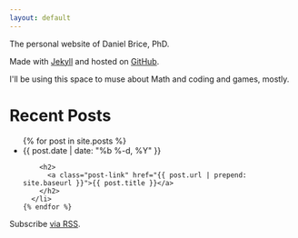 ```yaml
---
layout: default
---
```


The personal website of Daniel Brice, PhD.

Made with [Jekyll](http://jekyllrb.com/) and hosted on [GitHub](https://github.com/).

I'll be using this space to muse about Math and coding and games, mostly.

<div class="home">
  <h1 class="page-heading">Recent Posts</h1>
  <ul class="post-list">
    {% for post in site.posts %}
      <li>
        <span class="post-meta">{{ post.date | date: "%b %-d, %Y" }}</span>

        <h2>
          <a class="post-link" href="{{ post.url | prepend: site.baseurl }}">{{ post.title }}</a>
        </h2>
      </li>
    {% endfor %}
  </ul>
  <p class="rss-subscribe">Subscribe <a href="{{ "/feed.xml" | prepend: site.baseurl }}">via RSS</a>.</p>
</div>

